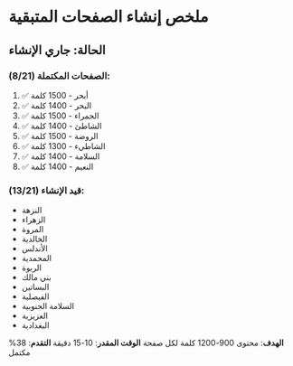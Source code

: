 # ملخص إنشاء الصفحات المتبقية

## الحالة: جاري الإنشاء

### الصفحات المكتملة (8/21):
1. ✅ أبحر - 1500 كلمة
2. ✅ البحر - 1400 كلمة
3. ✅ الحمراء - 1500 كلمة
4. ✅ الشاطئ - 1400 كلمة
5. ✅ الروضة - 1500 كلمة
6. ✅ الشاطيء - 1300 كلمة
7. ✅ السلامة - 1400 كلمة
8. ✅ النعيم - 1400 كلمة

### قيد الإنشاء (13/21):
- النزهة
- الزهراء
- المروة
- الخالدية
- الأندلس
- المحمدية
- الربوة
- بني مالك
- البساتين
- الفيصلية
- السلامة الجنوبية
- العزيزية
- البغدادية

**الهدف**: محتوى 900-1200 كلمة لكل صفحة
**الوقت المقدر**: 10-15 دقيقة
**التقدم**: 38% مكتمل

